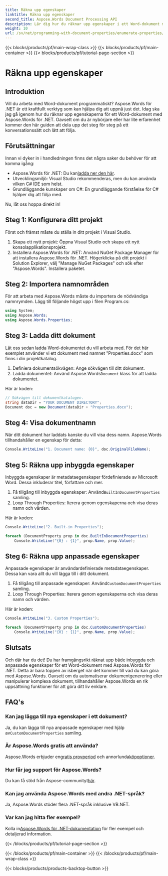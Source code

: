 ```yaml
---
title: Räkna upp egenskaper
linktitle: Räkna upp egenskaper
second_title: Aspose.Words Document Processing API
description: Lär dig hur du räknar upp egenskaper i ett Word-dokument med Aspose.Words för .NET med denna steg-för-steg-guide. Perfekt för utvecklare på alla nivåer.
weight: 10
url: /sv/net/programming-with-document-properties/enumerate-properties/
---
```


{{< blocks/products/pf/main-wrap-class >}}
{{< blocks/products/pf/main-container >}}
{{< blocks/products/pf/tutorial-page-section >}}

# Räkna upp egenskaper

## Introduktion

Vill du arbeta med Word-dokument programmatiskt? Aspose.Words för .NET är ett kraftfullt verktyg som kan hjälpa dig att uppnå just det. Idag ska jag gå igenom hur du räknar upp egenskaperna för ett Word-dokument med Aspose.Words för .NET. Oavsett om du är nybörjare eller har lite erfarenhet kommer den här guiden att dela upp det steg för steg på ett konversationssätt och lätt att följa.

## Förutsättningar

Innan vi dyker in i handledningen finns det några saker du behöver för att komma igång:

-  Aspose.Words för .NET: Du kan[ladda ner den här](https://releases.aspose.com/words/net/).
- Utvecklingsmiljö: Visual Studio rekommenderas, men du kan använda vilken C# IDE som helst.
- Grundläggande kunskaper om C#: En grundläggande förståelse för C# hjälper dig att följa med.

Nu, låt oss hoppa direkt in!

## Steg 1: Konfigurera ditt projekt

Först och främst måste du ställa in ditt projekt i Visual Studio.

1. Skapa ett nytt projekt: Öppna Visual Studio och skapa ett nytt konsolapplikationsprojekt.
2. Installera Aspose.Words för .NET: Använd NuGet Package Manager för att installera Aspose.Words för .NET. Högerklicka på ditt projekt i Solution Explorer, välj "Manage NuGet Packages" och sök efter "Aspose.Words". Installera paketet.

## Steg 2: Importera namnområden

För att arbeta med Aspose.Words måste du importera de nödvändiga namnrymden. Lägg till följande högst upp i filen Program.cs:

```csharp
using System;
using Aspose.Words;
using Aspose.Words.Properties;
```

## Steg 3: Ladda ditt dokument

Låt oss sedan ladda Word-dokumentet du vill arbeta med. För det här exemplet använder vi ett dokument med namnet "Properties.docx" som finns i din projektkatalog.

1. Definiera dokumentsökvägen: Ange sökvägen till ditt dokument.
2.  Ladda dokumentet: Använd Aspose.Words`Document` klass för att ladda dokumentet.

Här är koden:

```csharp
// Sökvägen till dokumentkatalogen.
string dataDir = "YOUR DOCUMENT DIRECTORY";
Document doc = new Document(dataDir + "Properties.docx");
```

## Steg 4: Visa dokumentnamn

När ditt dokument har laddats kanske du vill visa dess namn. Aspose.Words tillhandahåller en egenskap för detta:

```csharp
Console.WriteLine("1. Document name: {0}", doc.OriginalFileName);
```

## Steg 5: Räkna upp inbyggda egenskaper

Inbyggda egenskaper är metadataegenskaper fördefinierade av Microsoft Word. Dessa inkluderar titel, författare och mer.

1.  Få tillgång till inbyggda egenskaper: Använd`BuiltInDocumentProperties` samling.
2. Loop Through Properties: Iterera genom egenskaperna och visa deras namn och värden.

Här är koden:

```csharp
Console.WriteLine("2. Built-in Properties");

foreach (DocumentProperty prop in doc.BuiltInDocumentProperties)
    Console.WriteLine("{0} : {1}", prop.Name, prop.Value);
```

## Steg 6: Räkna upp anpassade egenskaper

Anpassade egenskaper är användardefinierade metadataegenskaper. Dessa kan vara allt du vill lägga till i ditt dokument.

1.  Få tillgång till anpassade egenskaper: Använd`CustomDocumentProperties` samling.
2. Loop Through Properties: Iterera genom egenskaperna och visa deras namn och värden.

Här är koden:

```csharp
Console.WriteLine("3. Custom Properties");

foreach (DocumentProperty prop in doc.CustomDocumentProperties)
    Console.WriteLine("{0} : {1}", prop.Name, prop.Value);
```

## Slutsats

Och där har du det! Du har framgångsrikt räknat upp både inbyggda och anpassade egenskaper för ett Word-dokument med Aspose.Words för .NET. Detta är bara toppen av isberget när det kommer till vad du kan göra med Aspose.Words. Oavsett om du automatiserar dokumentgenerering eller manipulerar komplexa dokument, tillhandahåller Aspose.Words en rik uppsättning funktioner för att göra ditt liv enklare.

## FAQ's

### Kan jag lägga till nya egenskaper i ett dokument?
 Ja, du kan lägga till nya anpassade egenskaper med hjälp av`CustomDocumentProperties` samling.

### Är Aspose.Words gratis att använda?
 Aspose.Words erbjuder en[gratis provperiod](https://releases.aspose.com/) och annorlunda[köpoptioner](https://purchase.aspose.com/buy).

### Hur får jag support för Aspose.Words?
 Du kan få stöd från Aspose-communityt[här](https://forum.aspose.com/c/words/8).

### Kan jag använda Aspose.Words med andra .NET-språk?
Ja, Aspose.Words stöder flera .NET-språk inklusive VB.NET.

### Var kan jag hitta fler exempel?
 Kolla in[Aspose.Words för .NET-dokumentation](https://reference.aspose.com/words/net/) för fler exempel och detaljerad information.

{{< /blocks/products/pf/tutorial-page-section >}}

{{< /blocks/products/pf/main-container >}}
{{< /blocks/products/pf/main-wrap-class >}}

{{< blocks/products/products-backtop-button >}}
